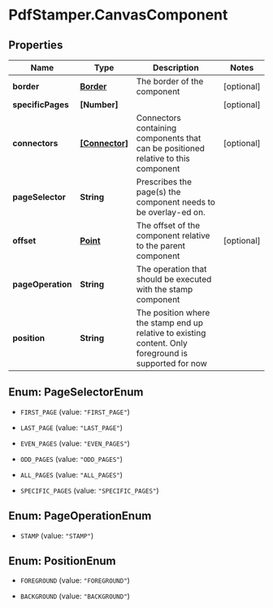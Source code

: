 # PdfStamper.CanvasComponent

## Properties
Name | Type | Description | Notes
------------ | ------------- | ------------- | -------------
**border** | [**Border**](Border.md) | The border of the component | [optional] 
**specificPages** | **[Number]** |  | [optional] 
**connectors** | [**[Connector]**](Connector.md) | Connectors containing components that can be positioned relative to this component | [optional] 
**pageSelector** | **String** | Prescribes the page(s) the component needs to be overlay-ed on. | 
**offset** | [**Point**](Point.md) | The offset of the component relative to the parent component | [optional] 
**pageOperation** | **String** | The operation that should be executed with the stamp component | 
**position** | **String** | The position where the stamp end up relative to existing content. Only foreground is supported for now | 


<a name="PageSelectorEnum"></a>
## Enum: PageSelectorEnum


* `FIRST_PAGE` (value: `"FIRST_PAGE"`)

* `LAST_PAGE` (value: `"LAST_PAGE"`)

* `EVEN_PAGES` (value: `"EVEN_PAGES"`)

* `ODD_PAGES` (value: `"ODD_PAGES"`)

* `ALL_PAGES` (value: `"ALL_PAGES"`)

* `SPECIFIC_PAGES` (value: `"SPECIFIC_PAGES"`)




<a name="PageOperationEnum"></a>
## Enum: PageOperationEnum


* `STAMP` (value: `"STAMP"`)




<a name="PositionEnum"></a>
## Enum: PositionEnum


* `FOREGROUND` (value: `"FOREGROUND"`)

* `BACKGROUND` (value: `"BACKGROUND"`)




